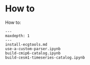 # How to

How to:

```{toctree}
---
maxdepth: 1
---
install-ecgtools.md
use-a-custom-parser.ipynb
build-cmip6-catalog.ipynb
build-cesm1-timeseries-catalog.ipynb
```
